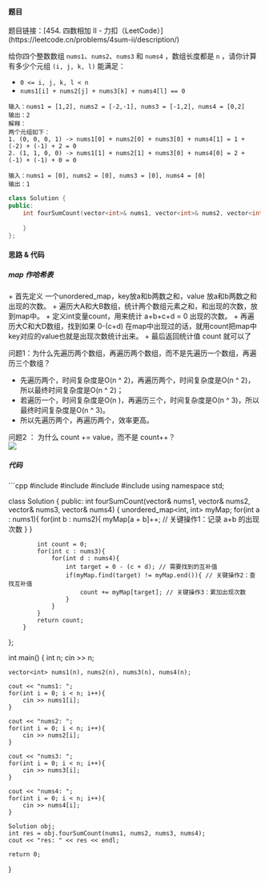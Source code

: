 <h4 id="IXTyY">题目</h4>
题目链接：[454. 四数相加 II - 力扣（LeetCode）](https://leetcode.cn/problems/4sum-ii/description/)

给你四个整数数组 `nums1`、`nums2`、`nums3` 和 `nums4` ，数组长度都是 `n` ，请你计算有多少个元组 `(i, j, k, l)` 能满足：

+ `0 <= i, j, k, l < n`
+ `nums1[i] + nums2[j] + nums3[k] + nums4[l] == 0`

```plain
输入：nums1 = [1,2], nums2 = [-2,-1], nums3 = [-1,2], nums4 = [0,2]
输出：2
解释：
两个元组如下：
1. (0, 0, 0, 1) -> nums1[0] + nums2[0] + nums3[0] + nums4[1] = 1 + (-2) + (-1) + 2 = 0
2. (1, 1, 0, 0) -> nums1[1] + nums2[1] + nums3[0] + nums4[0] = 2 + (-1) + (-1) + 0 = 0
```

```plain
输入：nums1 = [0], nums2 = [0], nums3 = [0], nums4 = [0]
输出：1
```

```cpp
class Solution {
public:
    int fourSumCount(vector<int>& nums1, vector<int>& nums2, vector<int>& nums3, vector<int>& nums4) {
        
    }
};
```

<h4 id="yVf3K">思路 & 代码</h4>
<h5 id="jxknC">map 作哈希表</h5>
+ 首先定义 一个unordered_map，key放a和b两数之和，value 放a和b两数之和出现的次数。
+ 遍历大A和大B数组，统计两个数组元素之和，和出现的次数，放到map中。
+ 定义int变量count，用来统计 a+b+c+d = 0 出现的次数。
+ 再遍历大C和大D数组，找到如果 0-(c+d) 在map中出现过的话，就用count把map中key对应的value也就是出现次数统计出来。
+ 最后返回统计值 count 就可以了



问题1：为什么先遍历两个数组，再遍历两个数组，而不是先遍历一个数组，再遍历三个数组？

+ 先遍历两个，时间复杂度是O(n ^ 2)，再遍历两个，时间复杂度是O(n ^ 2)，所以最终时间复杂度是O(n ^ 2)；
+ 若遍历一个，时间复杂度是O(n )，再遍历三个，时间复杂度是O(n ^ 3)，所以最终时间复杂度是O(n ^ 3)。
+ 所以先遍历两个，再遍历两个，效率更高。

问题2 ： 为什么 count += value，而不是 count++？  
![](http://cdn.notes.kamacoder.com/c3b610ec-c86f-40ce-9e4c-c3f8e97b68a3.png)

<h5 id="ZPVn2">代码</h5>
```cpp
#include <vector>
#include <iostream>
#include <sstream>
#include <unordered_map>
using namespace std;


class Solution {
    public:
        int fourSumCount(vector<int>& nums1, vector<int>& nums2, vector<int>& nums3, vector<int>& nums4) {
            unordered_map<int, int> myMap;
            for(int a : nums1){
                for(int b : nums2){
                    myMap[a + b]++; // 关键操作1：记录 a+b 的出现次数
                }
            }

            int count = 0;
            for(int c : nums3){
                for(int d : nums4){
                    int target = 0 - (c + d); // 需要找到的互补值
                    if(myMap.find(target) != myMap.end()){ // 关键操作2：查找互补值
                        count += myMap[target]; // 关键操作3：累加出现次数
                    }
                }
            }
            return count;
        }
};


int main() {
    int n;
    cin >> n;

    vector<int> nums1(n), nums2(n), nums3(n), nums4(n);

    cout << "nums1: ";
    for(int i = 0; i < n; i++){
        cin >> nums1[i];
    }

    cout << "nums2: ";
    for(int i = 0; i < n; i++){
        cin >> nums2[i];
    }

    cout << "nums3: ";
    for(int i = 0; i < n; i++){
        cin >> nums3[i];
    }

    cout << "nums4: ";
    for(int i = 0; i < n; i++){
        cin >> nums4[i];
    }

    Solution obj;
    int res = obj.fourSumCount(nums1, nums2, nums3, nums4);
    cout << "res: " << res << endl;

    return 0;
}
```

